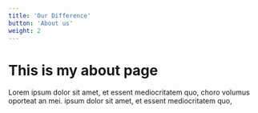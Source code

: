 ```yaml
---
title: 'Our Difference'
button: 'About us'
weight: 2
---
```


# This is my about page 
Lorem ipsum dolor sit amet, et essent mediocritatem quo, choro volumus oporteat an mei. ipsum dolor sit amet, et essent mediocritatem quo,
